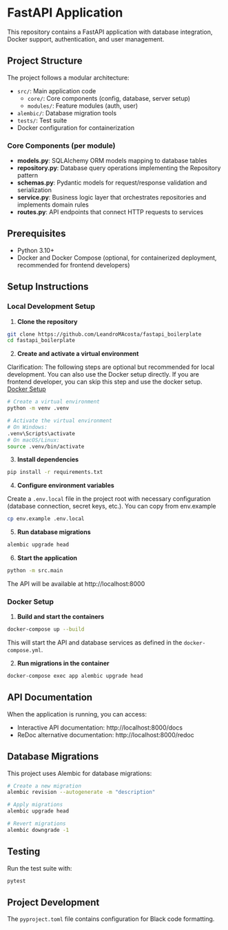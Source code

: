 # FastAPI Application

This repository contains a FastAPI application with database integration, Docker support, authentication, and user management.

## Project Structure

The project follows a modular architecture:

- `src/`: Main application code
  - `core/`: Core components (config, database, server setup)
  - `modules/`: Feature modules (auth, user)
- `alembic/`: Database migration tools
- `tests/`: Test suite
- Docker configuration for containerization

### Core Components (per module)

- **models.py**: SQLAlchemy ORM models mapping to database tables
- **repository.py**: Database query operations implementing the Repository pattern
- **schemas.py**: Pydantic models for request/response validation and serialization
- **service.py**: Business logic layer that orchestrates repositories and implements domain rules
- **routes.py**: API endpoints that connect HTTP requests to services

## Prerequisites

- Python 3.10+
- Docker and Docker Compose (optional, for containerized deployment, recommended for frontend developers)

## Setup Instructions

### Local Development Setup

1. **Clone the repository**

<!-- Change url if this boilerplate was forked or copied -->
```bash
git clone https://github.com/LeandroMAcosta/fastapi_boilerplate
cd fastapi_boilerplate
```

2. **Create and activate a virtual environment**

Clarification: The following steps are optional but recommended for local development. You can also use the Docker setup directly.
If you are frontend developer, you can skip this step and use the docker setup. [Docker Setup](#docker-setup)

```bash
# Create a virtual environment
python -m venv .venv

# Activate the virtual environment
# On Windows:
.venv\Scripts\activate
# On macOS/Linux:
source .venv/bin/activate
```

3. **Install dependencies**

```bash
pip install -r requirements.txt
```

4. **Configure environment variables**

Create a `.env.local` file in the project root with necessary configuration (database connection, secret keys, etc.).
You can copy from env.example
```bash
cp env.example .env.local
```

5. **Run database migrations**

```bash
alembic upgrade head
```

6. **Start the application**

```bash
python -m src.main
```

The API will be available at http://localhost:8000

### Docker Setup

1. **Build and start the containers**

```bash
docker-compose up --build
```

This will start the API and database services as defined in the `docker-compose.yml`.

2. **Run migrations in the container**

```bash
docker-compose exec app alembic upgrade head
```

## API Documentation

When the application is running, you can access:

- Interactive API documentation: http://localhost:8000/docs
- ReDoc alternative documentation: http://localhost:8000/redoc

## Database Migrations

This project uses Alembic for database migrations:

```bash
# Create a new migration
alembic revision --autogenerate -m "description"

# Apply migrations
alembic upgrade head

# Revert migrations
alembic downgrade -1
```

## Testing

Run the test suite with:

```bash
pytest
```

## Project Development

The `pyproject.toml` file contains configuration for Black code formatting.